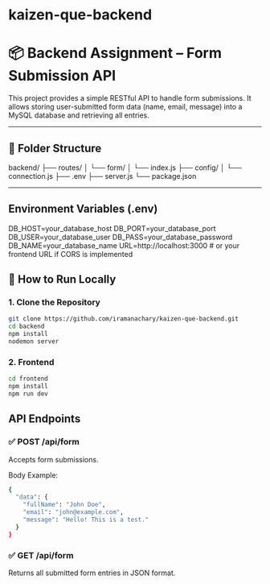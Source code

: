# kaizen-que-backend


# 📦 Backend Assignment – Form Submission API

This project provides a simple RESTful API to handle form submissions. It allows storing user-submitted form data (name, email, message) into a MySQL database and retrieving all entries.

---

## 📁 Folder Structure


backend/
├── routes/
│   └── form/
│       └── index.js
├── config/
│   └── connection.js
├── .env
├── server.js
└── package.json



---

##  Environment Variables (.env) 

DB_HOST=your_database_host
DB_PORT=your_database_port
DB_USER=your_database_user
DB_PASS=your_database_password
DB_NAME=your_database_name
URL=http://localhost:3000 # or your frontend URL if CORS is implemented


## 🚀 How to Run Locally

### 1. Clone the Repository

```bash
git clone https://github.com/iramanachary/kaizen-que-backend.git
cd backend
npm install
nodemon server 

```

### 2. Frontend

```bash
cd frontend
npm install
npm run dev
```


 ##  API Endpoints
### ✅ POST /api/form
 Accepts form submissions.

Body Example:

```bash
{
  "data": {
    "fullName": "John Doe",
    "email": "john@example.com",
    "message": "Hello! This is a test."
  }
}

```

### ✅ GET /api/form
 Returns all submitted form entries in JSON format.